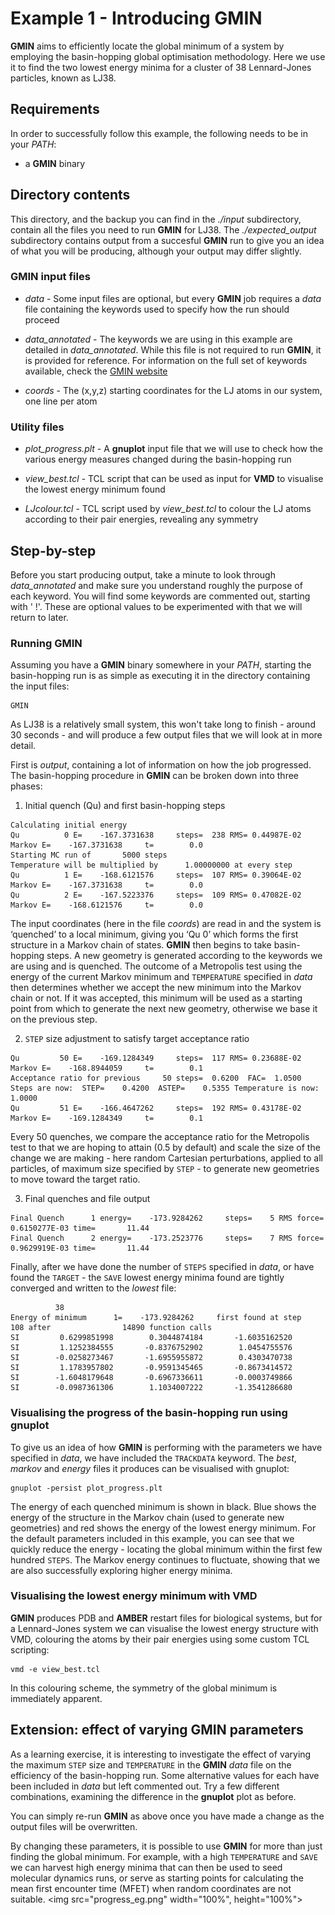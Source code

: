 # Example 1 - Introducing GMIN

**GMIN** aims to efficiently locate the global minimum of a system by employing the basin-hopping global optimisation methodology. 
Here we use it to find the two lowest energy minima for a cluster of 38 Lennard-Jones particles, known as LJ38.

## Requirements
In order to successfully follow this example, the following needs to be in your *PATH*:
- a **GMIN** binary

## Directory contents
This directory, and the backup you can find in the *./input* subdirectory, contain all the files you need to run **GMIN** for LJ38. The *./expected_output*
subdirectory contains output from a succesful **GMIN** run to give you an idea of what you will be producing, although your output may differ slightly.

### GMIN input files

- *data* -		Some input files are optional, but every **GMIN** job requires a *data* file containing the keywords used to specify 
			how the run should proceed 
		
- *data_annotated* -	The keywords we are using in this example are detailed in *data_annotated*. While this file is not required to run **GMIN**, it is
			provided for reference. For information on the full set of keywords available, check the [GMIN website](http://www-wales.ch.cam.ac.uk/GMIN)

- *coords* - 		The (x,y,z) starting coordinates for the LJ atoms in our system, one line per atom

### Utility files

- *plot_progress.plt* -	A **gnuplot** input file that we will use to check how the various energy measures changed during the basin-hopping run

- *view_best.tcl* -	TCL script that can be used as input for **VMD** to visualise the lowest energy minimum found

- *LJcolour.tcl* - 	TCL script used by *view_best.tcl* to colour the LJ atoms according to their pair energies, revealing any symmetry

## Step-by-step

Before you start producing output, take a minute to look through *data_annotated* and make sure you understand roughly the purpose of each keyword. You will find
some keywords are commented out, starting with ' !'. These are optional values to be experimented with that we will return to later. 

### Running GMIN

Assuming you have a **GMIN** binary somewhere in your *PATH*, starting the basin-hopping run is as simple as executing it in the directory containing the input files:
```
GMIN
```
As LJ38 is a relatively small system, this won't take long to finish - around 30 seconds - and will produce a few output files that we will look at in more detail. 

First is *output*, containing a lot of information on how the job progressed. The basin-hopping procedure in **GMIN** can be broken down into three phases:

1. Initial quench (Qu) and first basin-hopping steps
```
Calculating initial energy
Qu          0 E=    -167.3731638     steps=  238 RMS= 0.44987E-02 Markov E=    -167.3731638     t=        0.0
Starting MC run of       5000 steps
Temperature will be multiplied by      1.00000000 at every step
Qu          1 E=    -168.6121576     steps=  107 RMS= 0.39064E-02 Markov E=    -167.3731638     t=        0.0
Qu          2 E=    -167.5223376     steps=  109 RMS= 0.47082E-02 Markov E=    -168.6121576     t=        0.0
```

The input coordinates (here in the file *coords*) are read in and the system is ‘quenched’ to a local minimum, giving you ‘Qu 0’ which forms the first structure 
in a Markov chain of states. **GMIN** then begins to take basin-hopping steps. A new geometry is generated according to the keywords we are using and is quenched. 
The outcome of a Metropolis test using the energy of the current Markov minimum and `TEMPERATURE` specified in *data* then determines whether we accept the new 
minimum into the Markov chain or not. If it was accepted, this minimum will be used as a starting point from which to generate the next new geometry, otherwise we 
base it on the previous step.
 
2. `STEP` size adjustment to satisfy target acceptance ratio
```
Qu         50 E=    -169.1284349     steps=  117 RMS= 0.23688E-02 Markov E=    -168.8944059     t=        0.1
Acceptance ratio for previous     50 steps=  0.6200  FAC=  1.0500
Steps are now:  STEP=    0.4200  ASTEP=    0.5355 Temperature is now:    1.0000
Qu         51 E=    -166.4647262     steps=  192 RMS= 0.43178E-02 Markov E=    -169.1284349     t=        0.1
```

Every 50 quenches, we compare the acceptance ratio for the Metropolis test to that we are hoping to attain (0.5 by default) and scale the size of the change we 
are making - here random Cartesian perturbations, applied to all particles, of maximum size specified by `STEP` - to generate new geometries to move toward the target ratio.

3. Final quenches and file output
```
Final Quench      1 energy=    -173.9284262     steps=    5 RMS force=  0.6150277E-03 time=       11.44
Final Quench      2 energy=    -173.2523776     steps=    7 RMS force=  0.9629919E-03 time=       11.44
```

Finally, after we have done the number of `STEPS` specified in *data*, or have found the `TARGET` - the `SAVE` lowest energy minima found are tightly converged 
and written to the *lowest* file:

```
          38
Energy of minimum      1=    -173.9284262     first found at step      108 after                14890 function calls
SI         0.6299851998        0.3044874184       -1.6035162520
SI         1.1252384555       -0.8376752902        1.0454755576
SI        -0.0258273467       -1.6955955872        0.4303470738
SI         1.1783957802       -0.9591345465       -0.8673414572
SI        -1.6048179648       -0.6967336611       -0.0003749866
SI        -0.0987361306        1.1034007222       -1.3541286680
```

### Visualising the progress of the basin-hopping run using gnuplot

To give us an idea of how **GMIN** is performing with the parameters we have specified in *data*, we have included the `TRACKDATA` keyword. The *best*, *markov* 
and *energy* files it produces can be visualised with gnuplot:
```
gnuplot -persist plot_progress.plt
```

The energy of each quenched minimum is shown in black. Blue shows the energy of the structure in the Markov chain (used to generate new geometries) and red 
shows the energy of the lowest energy minimum. For the default parameters included in this example, you can see that we quickly reduce the energy - locating the
global minimum within the first few hundred `STEPS`. The Markov energy continues to fluctuate, showing that we are also successfully exploring higher energy minima. 

### Visualising the lowest energy minimum with VMD

**GMIN** produces PDB and **AMBER** restart files for biological systems, but for a Lennard-Jones system we can visualise the lowest energy structure with VMD, 
colouring the atoms by their pair energies using some custom TCL scripting:

```
vmd -e view_best.tcl
```

In this colouring scheme, the symmetry of the global minimum is immediately apparent. 


## Extension: effect of varying GMIN parameters

As a learning exercise, it is interesting to investigate the effect of varying the maximum `STEP` size and `TEMPERATURE` in the **GMIN** *data* file on the
efficiency of the basin-hopping run. Some alternative values for each have been included in *data* but left commented out. Try a few different combinations, 
examining the difference in the **gnuplot** plot as before.

You can simply re-run **GMIN** as above once you have made a change as the output files will be overwritten. 

By changing these parameters, it is possible to use **GMIN** for more than just finding the global minimum. For example, with a high `TEMPERATURE` and `SAVE` 
we can harvest high energy minima that can then be used to seed molecular dynamics runs, or serve as starting points for calculating the mean first encounter time
(MFET) when random coordinates are not suitable. 
<img src="progress_eg.png" width="100%", height="100%">

